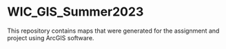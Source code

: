 # WIC_GIS_Summer2023
This repository contains maps that were generated for the assignment and project using ArcGIS software.
